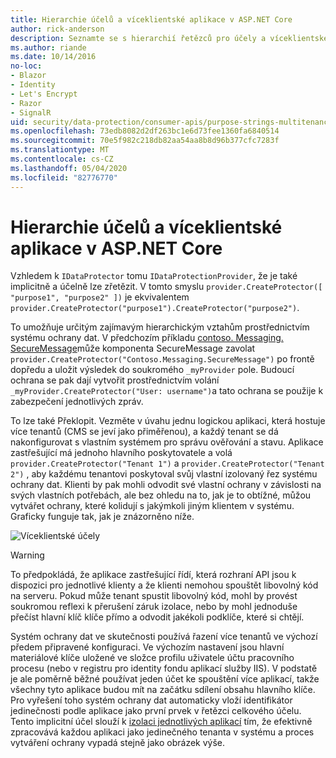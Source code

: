 ```yaml
---
title: Hierarchie účelů a víceklientské aplikace v ASP.NET Core
author: rick-anderson
description: Seznamte se s hierarchií řetězců pro účely a víceklientské architektury, protože se týká rozhraní API ochrany ASP.NET Core dat.
ms.author: riande
ms.date: 10/14/2016
no-loc:
- Blazor
- Identity
- Let's Encrypt
- Razor
- SignalR
uid: security/data-protection/consumer-apis/purpose-strings-multitenancy
ms.openlocfilehash: 73edb8082d2df263bc1e6d73fee1360fa6840514
ms.sourcegitcommit: 70e5f982c218db82aa54aa8b8d96b377cfc7283f
ms.translationtype: MT
ms.contentlocale: cs-CZ
ms.lasthandoff: 05/04/2020
ms.locfileid: "82776770"
---
```

# <a name="purpose-hierarchy-and-multi-tenancy-in-aspnet-core"></a>Hierarchie účelů a víceklientské aplikace v ASP.NET Core

Vzhledem k `IDataProtector` tomu `IDataProtectionProvider`, že je také implicitně a účelně lze zřetězit. V tomto smyslu `provider.CreateProtector([ "purpose1", "purpose2" ])` je ekvivalentem `provider.CreateProtector("purpose1").CreateProtector("purpose2")`.

To umožňuje určitým zajímavým hierarchickým vztahům prostřednictvím systému ochrany dat. V předchozím příkladu [contoso. Messaging. SecureMessage](xref:security/data-protection/consumer-apis/purpose-strings#data-protection-contoso-purpose)může komponenta SecureMessage zavolat `provider.CreateProtector("Contoso.Messaging.SecureMessage")` po frontě dopředu a uložit výsledek do soukromého `_myProvider` pole. Budoucí ochrana se pak dají vytvořit prostřednictvím volání `_myProvider.CreateProtector("User: username")`a tato ochrana se použije k zabezpečení jednotlivých zpráv.

To lze také Překlopit. Vezměte v úvahu jednu logickou aplikaci, která hostuje více tenantů (CMS se jeví jako přiměřenou), a každý tenant se dá nakonfigurovat s vlastním systémem pro správu ověřování a stavu. Aplikace zastřešující má jednoho hlavního poskytovatele a volá `provider.CreateProtector("Tenant 1")` a `provider.CreateProtector("Tenant 2")` , aby každému tenantovi poskytoval svůj vlastní izolovaný řez systému ochrany dat. Klienti by pak mohli odvodit své vlastní ochrany v závislosti na svých vlastních potřebách, ale bez ohledu na to, jak je to obtížné, můžou vytvářet ochrany, které kolidují s jakýmkoli jiným klientem v systému. Graficky funguje tak, jak je znázorněno níže.

![Víceklientské účely](purpose-strings-multitenancy/_static/purposes-multi-tenancy.png)

>[!WARNING]
> To předpokládá, že aplikace zastřešující řídí, která rozhraní API jsou k dispozici pro jednotlivé klienty a že klienti nemohou spouštět libovolný kód na serveru. Pokud může tenant spustit libovolný kód, mohl by provést soukromou reflexi k přerušení záruk izolace, nebo by mohl jednoduše přečíst hlavní klíč klíče přímo a odvodit jakékoli podklíče, které si chtějí.

Systém ochrany dat ve skutečnosti používá řazení více tenantů ve výchozí předem připravené konfiguraci. Ve výchozím nastavení jsou hlavní materiálové klíče uložené ve složce profilu uživatele účtu pracovního procesu (nebo v registru pro identity fondu aplikací služby IIS). V podstatě je ale poměrně běžné používat jeden účet ke spouštění více aplikací, takže všechny tyto aplikace budou mít na začátku sdílení obsahu hlavního klíče. Pro vyřešení toho systém ochrany dat automaticky vloží identifikátor jedinečnosti podle aplikace jako první prvek v řetězci celkového účelu. Tento implicitní účel slouží k [izolaci jednotlivých aplikací](xref:security/data-protection/configuration/overview#per-application-isolation) tím, že efektivně zpracovává každou aplikaci jako jedinečného tenanta v systému a proces vytváření ochrany vypadá stejně jako obrázek výše.
